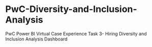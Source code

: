 # PwC-Diversity-and-Inclusion-Analysis
PwC Power BI Virtual Case Experience Task 3- Hiring Diversity and Inclusion Analysis Dashboard 
